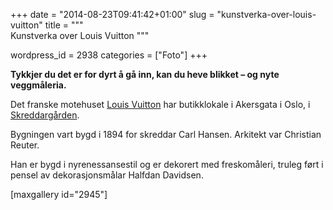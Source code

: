 +++
date = "2014-08-23T09:41:42+01:00"
slug = "kunstverka-over-louis-vuitton"
title = """\
Kunstverka over 
Louis Vuitton
"""

wordpress_id = 2938
categories = ["Foto"]
+++



**Tykkjer du det er for dyrt å gå inn, kan du heve blikket – og nyte veggmåleria.**

Det franske motehuset [Louis Vuitton](https://nn.wikipedia.org/wiki/Louis_Vuitton) har butikklokale i Akersgata i Oslo, i [Skreddargården](https://no.wikipedia.org/wiki/Skredderg%C3%A5rden).

<!--more-->

Bygningen vart bygd i 1894 for skreddar Carl Hansen. Arkitekt var Christian Reuter.

Han er bygd i nyrenessansestil og er dekorert med freskomåleri, truleg ført i pensel av dekorasjonsmålar Halfdan Davidsen.

[maxgallery id="2945"]
